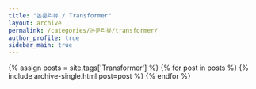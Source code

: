 ```yaml
---
title: "논문리뷰 / Transformer"
layout: archive
permalink: /categories/논문리뷰/transformer/
author_profile: true
sidebar_main: true
---
```


{% assign posts = site.tags['Transformer'] %}
{% for post in posts %} 
  {% include archive-single.html post=post %}
{% endfor %}
